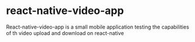 # react-native-video-app
React-native-video-app is a small mobile application testing the capabilities of th video upload and download on react-native
